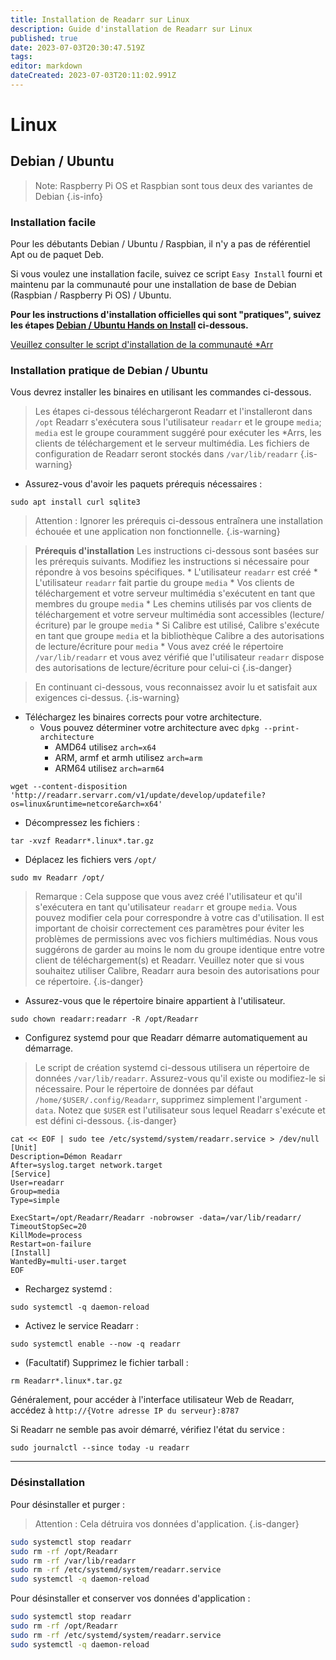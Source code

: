 ```yaml
---
title: Installation de Readarr sur Linux
description: Guide d'installation de Readarr sur Linux
published: true
date: 2023-07-03T20:30:47.519Z
tags: 
editor: markdown
dateCreated: 2023-07-03T20:11:02.991Z
---
```


# Linux

## Debian / Ubuntu

> Note: Raspberry Pi OS et Raspbian sont tous deux des variantes de Debian {.is-info}

### Installation facile

Pour les débutants Debian / Ubuntu / Raspbian, il n'y a pas de référentiel Apt ou de paquet Deb.

Si vous voulez une installation facile, suivez ce script `Easy Install` fourni et maintenu par la communauté pour une installation de base de Debian (Raspbian / Raspberry Pi OS) / Ubuntu.

**Pour les instructions d'installation officielles qui sont "pratiques", suivez les étapes [Debian / Ubuntu Hands on Install](#debian-ubuntu-hands-on-install) ci-dessous.**

[Veuillez consulter le script d'installation de la communauté \*Arr](/install-script)

### Installation pratique de Debian / Ubuntu

Vous devrez installer les binaires en utilisant les commandes ci-dessous.

> Les étapes ci-dessous téléchargeront Readarr et l'installeront dans `/opt`
> Readarr s'exécutera sous l'utilisateur `readarr` et le groupe `media`; `media` est le groupe couramment suggéré pour exécuter les \*Arrs, les clients de téléchargement et le serveur multimédia.
> Les fichiers de configuration de Readarr seront stockés dans `/var/lib/readarr`
{.is-warning}

- Assurez-vous d'avoir les paquets prérequis nécessaires :

```shell
sudo apt install curl sqlite3
```

> Attention : Ignorer les prérequis ci-dessous entraînera une installation échouée et une application non fonctionnelle. {.is-warning}

> **Prérequis d'installation**
> Les instructions ci-dessous sont basées sur les prérequis suivants. Modifiez les instructions si nécessaire pour répondre à vos besoins spécifiques.
> \* L'utilisateur `readarr` est créé
> \* L'utilisateur `readarr` fait partie du groupe `media`
> \* Vos clients de téléchargement et votre serveur multimédia s'exécutent en tant que membres du groupe `media`
> \* Les chemins utilisés par vos clients de téléchargement et votre serveur multimédia sont accessibles (lecture/écriture) par le groupe `media`
> \* Si Calibre est utilisé, Calibre s'exécute en tant que groupe `media` et la bibliothèque Calibre a des autorisations de lecture/écriture pour `media`
> \* Vous avez créé le répertoire `/var/lib/readarr` et vous avez vérifié que l'utilisateur `readarr` dispose des autorisations de lecture/écriture pour celui-ci
{.is-danger}

> En continuant ci-dessous, vous reconnaissez avoir lu et satisfait aux exigences ci-dessus. {.is-warning}

- Téléchargez les binaires corrects pour votre architecture.
  - Vous pouvez déterminer votre architecture avec `dpkg --print-architecture`
    - AMD64 utilisez `arch=x64`
    - ARM, armf et armh utilisez `arch=arm`
    - ARM64 utilisez `arch=arm64`

```shell
wget --content-disposition 'http://readarr.servarr.com/v1/update/develop/updatefile?os=linux&runtime=netcore&arch=x64'
```

- Décompressez les fichiers :

```shell
tar -xvzf Readarr*.linux*.tar.gz
```

- Déplacez les fichiers vers `/opt/`

```shell
sudo mv Readarr /opt/
```

> Remarque : Cela suppose que vous avez créé l'utilisateur et qu'il s'exécutera en tant qu'utilisateur `readarr` et groupe `media`. Vous pouvez modifier cela pour correspondre à votre cas d'utilisation. Il est important de choisir correctement ces paramètres pour éviter les problèmes de permissions avec vos fichiers multimédias. Nous vous suggérons de garder au moins le nom du groupe identique entre votre client de téléchargement(s) et Readarr. Veuillez noter que si vous souhaitez utiliser Calibre, Readarr aura besoin des autorisations pour ce répertoire.
{.is-danger}

- Assurez-vous que le répertoire binaire appartient à l'utilisateur.

```shell  
sudo chown readarr:readarr -R /opt/Readarr
```

- Configurez systemd pour que Readarr démarre automatiquement au démarrage.

> Le script de création systemd ci-dessous utilisera un répertoire de données `/var/lib/readarr`. Assurez-vous qu'il existe ou modifiez-le si nécessaire. Pour le répertoire de données par défaut `/home/$USER/.config/Readarr`, supprimez simplement l'argument `-data`. Notez que `$USER` est l'utilisateur sous lequel Readarr s'exécute et est défini ci-dessous.
{.is-danger}

```shell
cat << EOF | sudo tee /etc/systemd/system/readarr.service > /dev/null
[Unit]
Description=Démon Readarr
After=syslog.target network.target
[Service]
User=readarr
Group=media
Type=simple

ExecStart=/opt/Readarr/Readarr -nobrowser -data=/var/lib/readarr/
TimeoutStopSec=20
KillMode=process
Restart=on-failure
[Install]
WantedBy=multi-user.target
EOF
```

- Rechargez systemd :

```shell
sudo systemctl -q daemon-reload
```

- Activez le service Readarr :

```shell
sudo systemctl enable --now -q readarr
```

- (Facultatif) Supprimez le fichier tarball :

```shell
rm Readarr*.linux*.tar.gz
```

Généralement, pour accéder à l'interface utilisateur Web de Readarr, accédez à `http://{Votre adresse IP du serveur}:8787`

Si Readarr ne semble pas avoir démarré, vérifiez l'état du service :

```shell
sudo journalctl --since today -u readarr
```

---

### Désinstallation

Pour désinstaller et purger :
> Attention : Cela détruira vos données d'application. {.is-danger}

```bash
sudo systemctl stop readarr
sudo rm -rf /opt/Readarr
sudo rm -rf /var/lib/readarr
sudo rm -rf /etc/systemd/system/readarr.service
sudo systemctl -q daemon-reload
```

Pour désinstaller et conserver vos données d'application :

```bash
sudo systemctl stop readarr
sudo rm -rf /opt/Readarr
sudo rm -rf /etc/systemd/system/readarr.service
sudo systemctl -q daemon-reload
```
